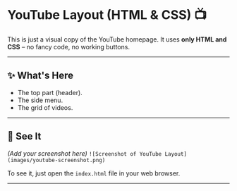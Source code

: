 # YouTube Layout (HTML & CSS) 📺

This is just a visual copy of the YouTube homepage. It uses **only HTML and CSS** – no fancy code, no working buttons.

---

## ✨ What's Here

* The top part (header).
* The side menu.
* The grid of videos.

---

## 📸 See It

*(Add your screenshot here)*
`![Screenshot of YouTube Layout](images/youtube-screenshot.png)`

To see it, just open the `index.html` file in your web browser.

---


